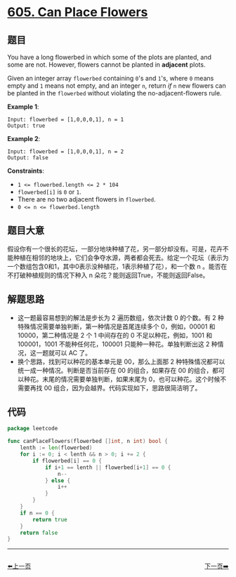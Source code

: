 # [605. Can Place Flowers](https://leetcode.com/problems/can-place-flowers/)

## 题目

You have a long flowerbed in which some of the plots are planted, and some are not. However, flowers cannot be planted in **adjacent** plots.

Given an integer array `flowerbed` containing `0`'s and `1`'s, where `0` means empty and `1` means not empty, and an integer `n`, return *if* `n` new flowers can be planted in the `flowerbed` without violating the no-adjacent-flowers rule.

**Example 1**:

```
Input: flowerbed = [1,0,0,0,1], n = 1
Output: true
```

**Example 2**:

```
Input: flowerbed = [1,0,0,0,1], n = 2
Output: false
```

**Constraints**:

- `1 <= flowerbed.length <= 2 * 104`
- `flowerbed[i]` is `0` or `1`.
- There are no two adjacent flowers in `flowerbed`.
- `0 <= n <= flowerbed.length`

## 题目大意

假设你有一个很长的花坛，一部分地块种植了花，另一部分却没有。可是，花卉不能种植在相邻的地块上，它们会争夺水源，两者都会死去。给定一个花坛（表示为一个数组包含0和1，其中0表示没种植花，1表示种植了花），和一个数 n 。能否在不打破种植规则的情况下种入 n 朵花？能则返回True，不能则返回False。

## 解题思路

- 这一题最容易想到的解法是步长为 2 遍历数组，依次计数 0 的个数。有 2 种特殊情况需要单独判断，第一种情况是首尾连续多个 0，例如，00001 和 10000，第二种情况是 2 个 1 中间存在的 0 不足以种花，例如，1001 和 100001，1001 不能种任何花，100001 只能种一种花。单独判断出这 2 种情况，这一题就可以 AC 了。
- 换个思路，找到可以种花的基本单元是 00，那么上面那 2 种特殊情况都可以统一成一种情况。判断是否当前存在 00 的组合，如果存在 00 的组合，都可以种花。末尾的情况需要单独判断，如果末尾为 0，也可以种花。这个时候不需要再找 00 组合，因为会越界。代码实现如下，思路很简洁明了。

## 代码

```go
package leetcode

func canPlaceFlowers(flowerbed []int, n int) bool {
	lenth := len(flowerbed)
	for i := 0; i < lenth && n > 0; i += 2 {
		if flowerbed[i] == 0 {
			if i+1 == lenth || flowerbed[i+1] == 0 {
				n--
			} else {
				i++
			}
		}
	}
	if n == 0 {
		return true
	}
	return false
}
```


----------------------------------------------
<div style="display: flex;justify-content: space-between;align-items: center;">
<p><a href="https://books.halfrost.com/leetcode/ChapterFour/0599.Minimum-Index-Sum-of-Two-Lists/">⬅️上一页</a></p>
<p><a href="https://books.halfrost.com/leetcode/ChapterFour/0628.Maximum-Product-of-Three-Numbers/">下一页➡️</a></p>
</div>
